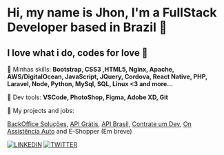 # Hi, my name is Jhon, I'm a FullStack Developer based in Brazil 👋
## I love what i do, codes for love 💛

<p align="left">
  🦄  Minhas skills: <strong>Bootstrap, CSS3 ,HTML5, Nginx, Apache, AWS/DigitalOcean, JavaScript, JQuery, Cordova, React Native, PHP, Laravel, Node, Python, MySql, SQL, Linux <3 and more... </strong>
</p>

<p align="left">
  💼  Dev tools: <strong> VSCode, PhotoShop, Figma, Adobe XD, Git</strong>
</p>

<p align="left">
🔭  My projects and jobs: 
</p>

[BackOffice Soluções](https://www.backofficesolucoes.io "Clique e acesse agora!"),
[API Grátis](https://www.apigratis.com.br "Clique e acesse agora!"),
[API Brasil](https://www.apibrasil.com.br "Clique e acesse agora!"),
[Contrate um Dev](https://www.contrateumdev.com.br "Clique e acesse agora!"), 
[On Assistência Auto](https://www.onassistencia.com.br "Clique e acesse agora!") and 
E-Shopper (Em breve)

[![LINKEDIN](https://img.shields.io/badge/Linkedin-black?style=for-the-badge&logo=linkedin)](https://www.linkedin.com/in/jhowbhz/)
[![TWITTER](https://img.shields.io/badge/Twitter-black?style=for-the-badge&logo=twitter)](https://twitter.com/jhowbhz)
